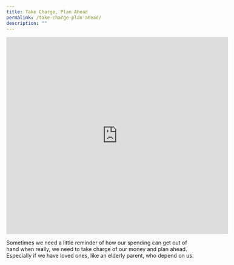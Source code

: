```yaml
---
title: Take Charge, Plan Ahead
permalink: /take-charge-plan-ahead/
description: ""
---
```

<iframe allowfullscreen="" allow="accelerometer; autoplay; clipboard-write; encrypted-media; gyroscope; picture-in-picture; web-share" frameborder="0" title="Take Charge. Plan Ahead" src="https://www.youtube.com/embed/tJcdhl5FmfM" height="520" width="585"></iframe>

Sometimes we need a little reminder of how our spending can get out of hand when really, we need to take charge of our money and plan ahead. Especially if we have loved ones, like an elderly parent, who depend on us.